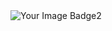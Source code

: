 
<img src="https://tryhackme-badges.s3.amazonaws.com/xXJohnXx.png?cache-control=no-cache" alt="Your Image Badge2" />
<!--
**JacobNixon2004/JacobNixon2004** is a ✨ _special_ ✨ repository because its `README.md` (this file) appears on your GitHub profile.

Here are some ideas to get you started:

- 🔭 I’m currently working on ...
- 🌱 I’m currently learning ...
- 👯 I’m looking to collaborate on ...
- 🤔 I’m looking for help with ...
- 💬 Ask me about ...
- 📫 How to reach me: ...
- 😄 Pronouns: ...
- ⚡ Fun fact: ...
-->
